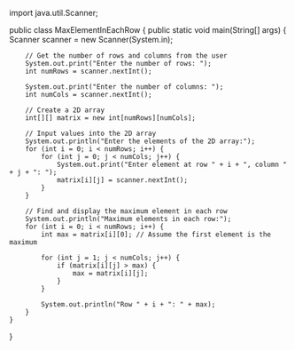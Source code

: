 import java.util.Scanner;

public class MaxElementInEachRow {
    public static void main(String[] args) {
        Scanner scanner = new Scanner(System.in);

        // Get the number of rows and columns from the user
        System.out.print("Enter the number of rows: ");
        int numRows = scanner.nextInt();

        System.out.print("Enter the number of columns: ");
        int numCols = scanner.nextInt();

        // Create a 2D array
        int[][] matrix = new int[numRows][numCols];

        // Input values into the 2D array
        System.out.println("Enter the elements of the 2D array:");
        for (int i = 0; i < numRows; i++) {
            for (int j = 0; j < numCols; j++) {
                System.out.print("Enter element at row " + i + ", column " + j + ": ");
                matrix[i][j] = scanner.nextInt();
            }
        }

        // Find and display the maximum element in each row
        System.out.println("Maximum elements in each row:");
        for (int i = 0; i < numRows; i++) {
            int max = matrix[i][0]; // Assume the first element is the maximum

            for (int j = 1; j < numCols; j++) {
                if (matrix[i][j] > max) {
                    max = matrix[i][j];
                }
            }

            System.out.println("Row " + i + ": " + max);
        }
    }
}
